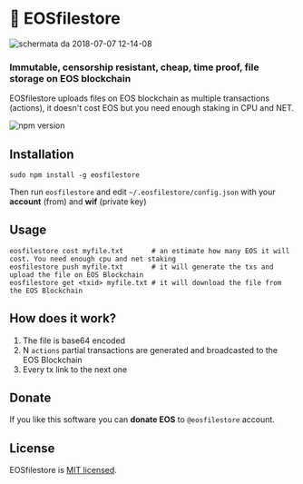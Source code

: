 # 📜 EOSfilestore

![schermata da 2018-07-07 12-14-08](https://user-images.githubusercontent.com/8074/42409753-516e04c8-81df-11e8-9d60-823fe4909d75.png)

### Immutable, censorship resistant, cheap, time proof, file storage on EOS blockchain

EOSfilestore uploads files on EOS blockchain as multiple transactions (actions), it doesn't cost EOS but you need enough staking in CPU and NET.

![npm version](https://img.shields.io/npm/v/eosfilestore.svg)


## Installation

```
sudo npm install -g eosfilestore 
```

Then run `eosfilestore` and edit `~/.eosfilestore/config.json` with your **account** (from) and **wif** (private key)

## Usage

```
eosfilestore cost myfile.txt       # an estimate how many EOS it will cost. You need enough cpu and net staking
eosfilestore push myfile.txt       # it will generate the txs and upload the file on EOS Blockchain
eosfilestore get <txid> myfile.txt # it will download the file from the EOS Blockchain
```

## How does it work?

1. The file is base64 encoded
2. N `actions` partial transactions are generated and broadcasted to the EOS Blockchain
3. Every tx link to the next one

## Donate

If you like this software you can **donate EOS** to `@eosfilestore` account.

## License

EOSfilestore is [MIT licensed](./LICENSE).
